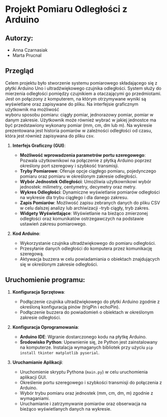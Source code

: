 # Projekt Pomiaru Odległości z Arduino

## Autorzy:
- Anna Czarnasiak
- Marta Prucnal
  
## Przegląd
Celem projektu było stworzenie systemu pomiarowego składającego się z płytki Arduino Uno i ultradźwiękowego czujnika odległości. System służy do mierzenia odległości pomiędzy czujnikiem a otaczającymi go przedmiotami. Jest on połączony z komputerem, na którym otrzymywane wyniki są wyświetlane oraz zapisywane do pliku. Na interfejsie graficznym użytkownik ma możliwość  
wyboru sposobu pomiaru: ciągły pomiar, jednorazowy pomiar, pomiar w danym zakresie. Użytkownik może również wybrać w jakiej jednostce ma być przedstawiony wykonany pomiar (mm, cm, dm lub m). Na wykresie prezentowana jest historia pomiarów w zależności odległości od czasu, która jest również zapisywana do pliku csv.  


1. **Interfejs Graficzny (GUI)**:
   - **Możliwość wprowadzenia parametrów portu szeregowego**: Pozwala użytkownikowi na połączenie z płytką Arduino poprzez określony port szeregowy i szybkość transmisji.
   - **Tryby Pomiarowe**: Oferuje opcje ciągłego pomiaru, pojedynczego pomiaru oraz pomiaru w określonym zakresie odległości.
   - **Wybór Jednostek Odległości**: Umożliwia użytkownikowi wybór jednostek: milimetry, centymetry, decymetry oraz metry.
   - **Wykres Odległości**: Dynamiczne wyświetlanie pomiarów odległości na wykresie dla trybu ciągłego i dla danego zakresu.
   - **Zapis Pomiarów**: Możliwość zapisu zebranych danych do pliku CSV w celu dalszej analizy lub archiwizacji -tryb ciągły, tryb zakres.
   - **Widgety Wyświetlające**: Wyświetlanie na bieżąco zmierzonej odległości oraz komunikatów ostrzegawczych na podstawie ustawień zakresu pomiarowego.

2. **Kod Arduino**:
   - Wykorzystanie czujnika ultradźwiękowego do pomiaru odległości.
   - Przesyłanie danych odległości do komputera przez komunikację szeregową.
   - Aktywacja buzzera w celu powiadamiania o obiektach znajdujących się w określonym zakresie odległości.

## Uruchomienie programu:
1. **Konfiguracja Sprzętowa**:
   - Podłączenie czujnika ultradźwiękowego do płytki Arduino zgodnie z określoną konfiguracją pinów (trigPin i echoPin).
   - Podłączenie buzzera do powiadomień o obiektach w określonym zakresie odległości.

2. **Konfiguracja Oprogramowania**:
   - **Arduino IDE**: Wgranie dostarczonego kodu na płytkę Arduino.
   - **Środowisko Python**: Upewnienie się, że Python jest zainstalowany na komputerze. Instalacja wymaganych bibliotek przy użyciu `pip install tkinter matplotlib pyserial`.

3. **Uruchamianie Aplikacji**:
   - Uruchomienie skryptu Pythona (`main.py`) w celu uruchomienia aplikacji GUI.
   - Określenie portu szeregowego i szybkości transmisji do połączenia z Arduino.
   - Wybór trybu pomiaru oraz jednostek (mm, cm, dm, m) zgodnie z wymaganiami.
   - Uruchamianie i zatrzymywanie pomiarów oraz obserwacja na bieżąco wyświetlanych danych na wykresie.
